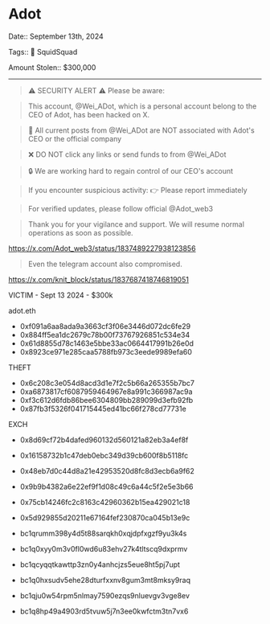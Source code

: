 # Adot

Date:: September 13th, 2024

Tags:: 🔑 SquidSquad

Amount Stolen:: $300,000

---


> ⚠️ SECURITY ALERT ⚠️ Please be aware: 

> This account, @Wei_ADot, which is a personal account belong to the CEO of Adot, has been hacked on X.

> 🚫 All current posts from @Wei_ADot are NOT associated with Adot's CEO or the official company

> ❌ DO NOT click any links or send funds to from @Wei_ADot

> 🔒 We are working hard to regain control of our CEO's account

> If you encounter suspicious activity: 👉 Please report immediately

> For verified updates, please follow official 
> @Adot_web3

> Thank you for your vigilance and support. We will resume normal operations as soon as possible.

https://x.com/Adot_web3/status/1837489227938123856


> Even the telegram account also compromised.

https://x.com/knit_block/status/1837687418746819051


VICTIM - Sept 13 2024 - $300k

adot.eth

- 0xf091a6aa8ada9a3663cf3f06e3446d072dc6fe29
- 0x884ff5ea1dc2679c78b00f73767926851c534e34
- 0x61d8855d78c1463e5bbe33ac0664417991b26e0d
- 0x8923ce971e285caa5788fb973c3eede9989efa60

THEFT

- 0x6c208c3e054d8acd3d1e7f2c5b66a265355b7bc7
- 0xa6873817cf6087959464967e8a991c366987ac9a
- 0xf3c612d6fdb86bee6304809bb289099d3efb92fb
- 0x87fb3f5326f041715445ed41bc66f278cd77731e

EXCH

- 0x8d69cf72b4dafed960132d560121a82eb3a4ef8f
- 0x16158732b1c47deb0ebc349d39cb600f8b5118fc
- 0x48eb7d0c44d8a21e42953520d8fc8d3ecb6a9f62
- 0x9b9b4382a6e22ef9f1d08c49c6a44c5f2e5e3b66
- 0x75cb14246fc2c8163c42960362b15ea429021c18
- 0x5d929855d20211e67164fef230870ca045b13e9c

- bc1qrumm398y4d5t88sarqkh0xqjdpfxgzf9yu3k4s
- bc1q0xyy0m3v0fl0wd6u83ehv27k4tltscq9dxprmv
- bc1qcyqqtkawttp3zn0y4anhcjzs5eue8ht5pj7upt
- bc1q0hxsudv5ehe28dturfxxnv8gum3mt8mksy9raq
- bc1qju0w54rpm5nlmay7590ezqs9nluevgv3vge8ev
- bc1q8hp49a4903rd5tvuw5j7n3ee0kwfctm3tn7vx6